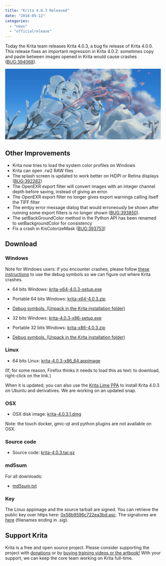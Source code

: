 ```yaml
---
title: "Krita 4.0.3 Released"
date: "2018-05-12"
categories: 
  - "news"
  - "officialrelease"
---
```


Today the Krita team releases Krita 4.0.3, a bug fix release of Krita 4.0.0. This release fixes an important regression in Krita 4.0.2: sometimes copy and paste between images opened in Krita would cause crashes ([BUG:394068](https://bugs.kde.org/show_bug.cgi?id=394068)).

[![](images/kiki_4.0_sm-1-1024x463.png)](https://krita.org/wp-content/uploads/2018/03/kiki_4.0_sm-1.png)

## Other Improvements

- Krita now tries to load the system color profiles on Windows
- Krita can open .rw2 RAW files
- The splash screen is updated to work better on HiDPI or Retina displays ([BUG:392282](https://bugs.kde.org/show_bug.cgi?id=392282))
- The OpenEXR export filter will convert images with an integer channel depth before saving, instead of giving an error.
- The OpenEXR export filter no longer gives export warnings calling itself the TIFF filter
- The emtpy error message dialog that would erroneously be shown after running some export filters is no longer shown ([BUG:393850](https://bugs.kde.org/show_bug.cgi?id=393850)).
- The setBackGroundColor method in the Python API has been renamed to setBackgroundColor for consistency
- Fix a crash in KisColorizeMask ([BUG:393753](https://bugs.kde.org/show_bug.cgi?id=393753))

## Download

### Windows

Note for Windows users: if you encounter crashes, please follow [these instructions](https://docs.krita.org/Dr._Mingw_debugger) to use the debug symbols so we can figure out where Krita crashes.

- 64 bits Windows: [krita-x64-4.0.3-setup.exe](https://download.kde.org/stable/krita/4.0.3/krita-x64-4.0.3-setup.exe)
- Portable 64 bits Windows: [krita-x64-4.0.3.zip](https://download.kde.org/stable/krita/4.0.3/krita-x64-4.0.3.zip)
- [Debug symbols. (Unpack in the Krita installation folder)](https://download.kde.org/stable/krita/4.0.3/krita-x64-4.0.3-dbg.zip)

- 32 bits Windows: [krita-4.0.3-x86-setup.exe](https://download.kde.org/stable/krita/4.0.3/krita-x86-4.0.3-setup.exe)
- Portable 32 bits Windows: [krita-x86-4.0.3.zip](https://download.kde.org/stable/krita/4.0.3/krita-x86-4.0.3.zip)
- [Debug symbols. (Unpack in the Krita installation folder)](https://download.kde.org/stable/krita/4.0.3/krita-x86-4.0.3-dbg.zip)

### Linux

- 64 bits Linux: [krita-4.0.3-x86\_64.appimage](https://download.kde.org/stable/krita/4.0.3/krita-4.0.3-x86_64.appimage)

(If, for some reason, Firefox thinks it needs to load this as text: to download, right-click on the link.)

When it is updated, you can also use the [Krita Lime PPA](https://launchpad.net/%7Ekritalime/+archive/ubuntu/ppa) to install Krita 4.0.3 on Ubuntu and derivatives. We are working on an updated snap.

### OSX

- OSX disk image: [krita-4.0.3.1.dmg](https://download.kde.org/stable/krita/4.0.3/krita-4.0.3.1.dmg)

Note: the touch docker, gmic-qt and python plugins are not available on OSX.

### Source code

- Source code: [krita-4.0.3.tar.gz](https://download.kde.org/stable/krita/4.0.3/krita-4.0.3.tar.gz)

### md5sum

For all downloads:

- [md5sum.txt](https://download.kde.org/stable/krita/4.0.3/md5sum.txt)

### Key

The Linux appimage and the source tarball are signed. You can retrieve the public key over https here: [0x58b9596c722ea3bd.asc](https://share.kde.org/index.php/s/fJ99V5mZvuyD0z8). The signatures are [here](http://download.kde.org/stable/krita/4.0.3/) (filenames ending in .sig).

## Support Krita

Krita is a free and open source project. Please consider supporting the project with [donations](https://krita.org/en/support-us/donations/) or by [buying training videos or the artbook!](https://krita.org/en/support-us/shop) With your support, we can keep the core team working on Krita full-time.
